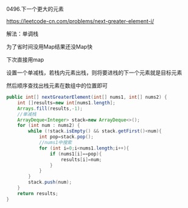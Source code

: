 0496.下一个更大的元素

https://leetcode-cn.com/problems/next-greater-element-i/

解法：单调栈

为了省时间没用Map结果还没Map快

下次直接用map

设置一个单减栈，若栈内元素出栈，则将要进栈的下一个元素就是目标元素

然后顺序查找出栈元素在数组中的位置即可

```java
public int[] nextGreaterElement(int[] nums1, int[] nums2) {
    int []results=new int[nums1.length];
    Arrays.fill(results,-1);
    //单减栈
    ArrayDeque<Integer> stack=new ArrayDeque<>();
    for (int num : nums2) {
        while (!stack.isEmpty() && stack.getFirst()<num){
            int pop=stack.pop();
            //nums1中搜索
            for (int i=0;i<nums1.length;i++){
                if (nums1[i]==pop){
                    results[i]=num;
                }
            }
        }
        stack.push(num);
    }
    return results;
}
```

